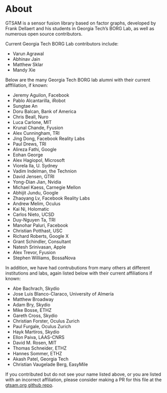 # About

GTSAM is a sensor fusion library based on factor graphs, developed by Frank Dellaert and his students in Georgia Tech’s BORG Lab, as well as numerous open source contributors.

Current Georgia Tech BORG Lab contributors include:

* Varun Agrawal
* Abhinav Jain
* Matthew Sklar
* Mandy Xie

Below are the many Georgia Tech BORG lab alumni with their current afffiliation, if known:

* Jeremy Aguilon, Facebook
* Pablo Alcantarilla, iRobot
* Sungtae An
* Doru Balcan, Bank of America
* Chris Beall, Nuro
* Luca Carlone, MIT
* Krunal Chande, Fyusion
* Alex Cunningham, TRI
* Jing Dong, Facebook Reality Labs
* Paul Drews, TRI
* Alireza Fathi, Google
* Eohan George
* Alex Hagiopol, Microsoft
* Viorela Ila, U. Sydney
* Vadim Indelman, the Technion
* David Jensen, GTRI
* Yong-Dian Jian, Nvidia
* Michael Kaess, Carnegie Mellon
* Abhijit Jundu, Google
* Zhaoyang Lv, Facebook Reality Labs
* Andrew Melim, Oculus
* Kai Ni, Holomatic
* Carlos Nieto, UCSD
* Duy-Nguyen Ta, TRI
* Manohar Paluri, Facebook
* Christian Potthast, USC
* Richard Roberts, Google X
* Grant Schindler, Consultant
* Natesh Srinivasan, Apple
* Alex Trevor, Fyusion
* Stephen Williams, BossaNova

In addition, we have had contrubutions from many others at different institutions and labs, again listed below with their current affiliations if known:

* Abe Bachrach, Skydio
* Jose Luis Blanco-Claraco, University of Almería
* Matthew Broadway
* Adam Bry, Skydio
* Mike Bosse, ETHZ
* Gareth Cross, Skydio
* Christian Forster, Oculus Zurich
* Paul Furgale, Oculus Zurich
* Hayk Martiros, Skydio
* Ellon Paiva, LAAS-CNRS
* David M. Rosen, MIT
* Thomas Schneider, ETHZ
* Hannes Sommer, ETHZ
* Akash Patel, Georgia Tech
* Christian Vaugelade Berg, EasyMile

If you contributed but do not see your name listed above, or you are listed with an incorrect affiliation, please consider making a PR for this file at the [gtsam.org github repo](https://gtsam.org/about/#:~:text=the%20gtsam.org%20github%20repo).

